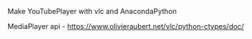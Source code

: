 Make YouTubePlayer with vlc and AnacondaPython

MediaPlayer api - https://www.olivieraubert.net/vlc/python-ctypes/doc/
